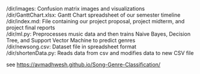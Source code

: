 /dir/images: Confusion matrix images and visualizations <br>
/dir/GanttChart.xlsx: Gantt Chart spreadsheet of our semester timeline <br>
/dir/index.md: File containing our project proposal, project midterm, and project final reports<br>
/dir/ml.py: Preprocesses music data and then trains Naive Bayes, Decision Tree, and Support Vector Machine to predict genres <br>
/dir/newsong.csv: Dataset file in spreadsheet format <br>
/dir/shortenData.py: Reads data from csv and modifies data to new CSV file <br>

see https://avmadhwesh.github.io/Song-Genre-Classification/
